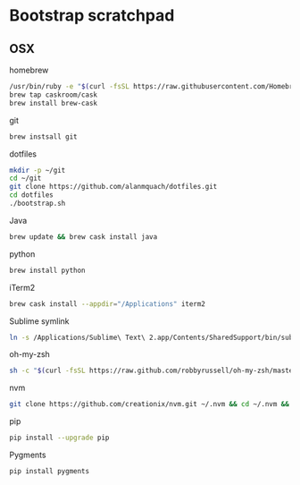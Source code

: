 # Bootstrap scratchpad

## OSX
homebrew
```bash
/usr/bin/ruby -e "$(curl -fsSL https://raw.githubusercontent.com/Homebrew/install/master/install)"
brew tap caskroom/cask
brew install brew-cask
```

git
```bash
brew instsall git
```

dotfiles
```bash
mkdir -p ~/git
cd ~/git
git clone https://github.com/alanmquach/dotfiles.git
cd dotfiles
./bootstrap.sh
```

Java
```bash
brew update && brew cask install java
```

python
```bash
brew install python
```

iTerm2
```bash
brew cask install --appdir="/Applications" iterm2
```

Sublime symlink
```bash
ln -s /Applications/Sublime\ Text\ 2.app/Contents/SharedSupport/bin/subl ~/bin/subl
```

oh-my-zsh
```bash
sh -c "$(curl -fsSL https://raw.github.com/robbyrussell/oh-my-zsh/master/tools/install.sh)"
```

nvm
```bash
git clone https://github.com/creationix/nvm.git ~/.nvm && cd ~/.nvm && git checkout `git describe --abbrev=0 --tags`
```

pip
```bash
pip install --upgrade pip
```

Pygments
```bash
pip install pygments
```
